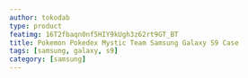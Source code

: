 ```yaml
---
author: tokodab
type: product
featimg: 16T2fbaqn0nf5HIY9kUgh3z62rt9GT_BT
title: Pokemon Pokedex Mystic Team Samsung Galaxy S9 Case
tags: [samsung, galaxy, s9]
category: [samsung]
---
```

